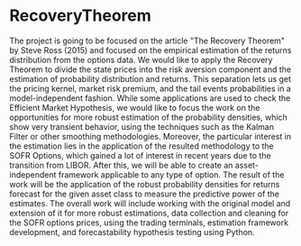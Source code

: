 # RecoveryTheorem

The project is going to be focused on the article "The Recovery Theorem" by Steve Ross (2015) and focused on the empirical estimation of the returns distribution from the options data.
We would like to apply the Recovery Theorem to divide the state prices into the risk aversion component and the estimation of probability distribution and returns. This separation lets us get the pricing kernel, market risk premium, and the tail events probabilities in a model-independent fashion.
While some applications are used to check the Efficient Market Hypothesis, we would like to focus the work on the opportunities for more robust estimation of the probability densities, which show very transient behavior, using the techniques such as the Kalman Filter or other smoothing methodologies.
Moreover, the particular interest in the estimation lies in the application of the resulted methodology to the SOFR Options, which gained a lot of interest in recent years due to the transition from LIBOR. After this, we will be able to create an asset-independent framework applicable to any type of option.
The result of the work will be the application of the robust probability densities for returns forecast for the given asset class to measure the predictive power of the estimates.
The overall work will include working with the original model and extension of it for more robust estimations, data collection and cleaning for the SOFR options prices, using the trading terminals, estimation framework development, and forecastability hypothesis testing using Python.
